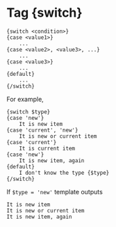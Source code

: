 Tag {switch}
============

```smarty
{switch <condition>}
{case <value1>}
    ...
{case <value2>, <value3>, ...}
    ...
{case <value3>}
    ...
{default}
    ...
{/switch}
```

For example,

```smarty
{switch $type}
{case 'new'}
    It is new item
{case 'current', 'new'}
    It is new or current item
{case 'current'}
    It is current item
{case 'new'}
    It is new item, again
{default}
    I don't know the type {$type}
{/switch}
```

If `$type = 'new'` template outputs

```
It is new item
It is new or current item
It is new item, again
```